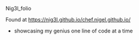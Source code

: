 Nig3l_folio

Found at https://nig3l.github.io/chef.nigel.github.io/

- showcasing my genius one line of code at a time
